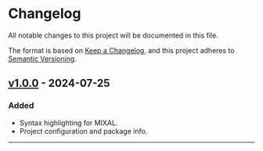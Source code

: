 # Changelog

All notable changes to this project will be documented in this file.

The format is based on [Keep a Changelog](https://keepachangelog.com/en/1.1.0/),
and this project adheres to [Semantic Versioning](https://semver.org/spec/v2.0.0.html).

## [v1.0.0] - 2024-07-25

### Added

- Syntax highlighting for MIXAL.
- Project configuration and package info.

---

[v1.0.0]: https://github.com/hunterkohler/vscode-language-mixal/releases/tag/v1.0.0
